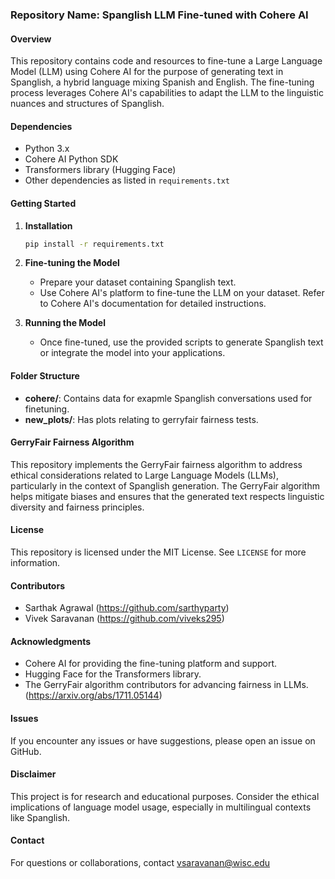 ### Repository Name: Spanglish LLM Fine-tuned with Cohere AI

#### Overview
This repository contains code and resources to fine-tune a Large Language Model (LLM) using Cohere AI for the purpose of generating text in Spanglish, a hybrid language mixing Spanish and English. The fine-tuning process leverages Cohere AI's capabilities to adapt the LLM to the linguistic nuances and structures of Spanglish.

#### Dependencies
- Python 3.x
- Cohere AI Python SDK
- Transformers library (Hugging Face)
- Other dependencies as listed in `requirements.txt`

#### Getting Started
1. **Installation**
   ```bash
   pip install -r requirements.txt
   ```

2. **Fine-tuning the Model**
   - Prepare your dataset containing Spanglish text.
   - Use Cohere AI's platform to fine-tune the LLM on your dataset. Refer to Cohere AI's documentation for detailed instructions.

3. **Running the Model**
   - Once fine-tuned, use the provided scripts to generate Spanglish text or integrate the model into your applications.

#### Folder Structure
- **cohere/**: Contains data for exapmle Spanglish conversations used for finetuning.
- **new_plots/**: Has plots relating to gerryfair fairness tests.

#### GerryFair Fairness Algorithm
This repository implements the GerryFair fairness algorithm to address ethical considerations related to Large Language Models (LLMs), particularly in the context of Spanglish generation. The GerryFair algorithm helps mitigate biases and ensures that the generated text respects linguistic diversity and fairness principles. 

#### License
This repository is licensed under the MIT License. See `LICENSE` for more information.

#### Contributors
- Sarthak Agrawal (https://github.com/sarthyparty)
- Vivek Saravanan (https://github.com/viveks295)

#### Acknowledgments
- Cohere AI for providing the fine-tuning platform and support.
- Hugging Face for the Transformers library.
- The GerryFair algorithm contributors for advancing fairness in LLMs. (https://arxiv.org/abs/1711.05144)

#### Issues
If you encounter any issues or have suggestions, please open an issue on GitHub.

#### Disclaimer
This project is for research and educational purposes. Consider the ethical implications of language model usage, especially in multilingual contexts like Spanglish.

#### Contact
For questions or collaborations, contact vsaravanan@wisc.edu
